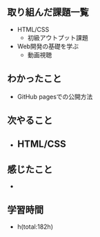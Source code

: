 ## 取り組んだ課題一覧
- HTML/CSS
    - 初級アウトプット課題
- Web開発の基礎を学ぶ
    - 動画視聴

## わかったこと
- GitHub pagesでの公開方法

## 次やること
- HTML/CSS
    - 

## 感じたこと
- 

## 学習時間
- h(total:182h)
